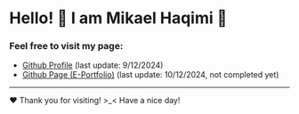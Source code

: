 # Hello! 🤝 I am Mikael Haqimi 🤗
### Feel free to visit my page:

* [Github Profile](https://github.com/mikaelhaqimi) (last update: 9/12/2024)
* [Github Page (E-Portfolio)](https://mikaelhaqimi.github.io) (last update: 10/12/2024, not completed yet)
---
❤️ Thank you for visiting! >_< Have a nice day!
